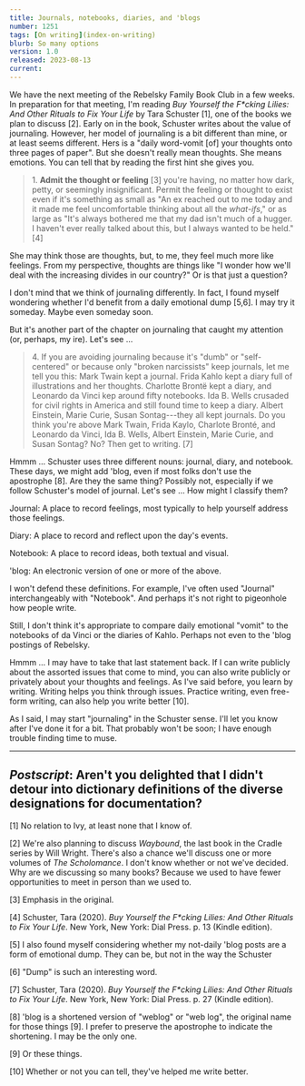 ```yaml
---
title: Journals, notebooks, diaries, and 'blogs
number: 1251
tags: [On writing](index-on-writing)
blurb: So many options
version: 1.0
released: 2023-08-13
current: 
---
```

We have the next meeting of the Rebelsky Family Book Club in a few weeks.  In preparation for that meeting, I'm reading _Buy Yourself the F*cking Lilies: And Other Rituals to Fix Your Life_ by Tara Schuster [1], one of the books we plan to discuss [2].  Early on in the book, Schuster writes about the value of journaling.  However, her model of journaling is a bit different than mine, or at least seems different.  Hers is a "daily word-vomit [of] your thoughts onto three pages of paper".  But she doesn't really mean thoughts.  She means emotions.  You can tell that by reading the first hint she gives you.

> 1\. **Admit the thought or feeling** [3] you're having, no matter how dark, petty, or seemingly insignificant.  Permit the feeling or thought to exist even if it's something as small as "An ex reached out to me today and it made me feel uncomfortable thinking about all the _what-ifs_," or as large as "It's always bothered me that my dad isn't much of a hugger.  I haven't ever really talked about this, but I always wanted to be held." [4]

She may think those are thoughts, but, to me, they feel much more like feelings.  From my perspective, thoughts are things like "I wonder how we'll deal with the increasing divides in our country?"  Or is that just a question?

I don't mind that we think of journaling differently.  In fact, I found myself wondering whether I'd benefit from a daily emotional dump [5,6].  I may try it someday.  Maybe even someday soon.

But it's another part of the chapter on journaling that caught my attention (or, perhaps, my ire).  Let's see ...

> 4\. If you are avoiding journaling because it's "dumb" or "self-centered" or because only "broken narcissists" keep journals, let me tell you this: Mark Twain kept a journal.  Frida Kahlo kept a diary full of illustrations and her thoughts.  Charlotte Brontë kept a diary, and Leonardo da Vinci kep around fifty notebooks.  Ida B. Wells crusaded for civil rights in America and still found time to keep a diary.  Albert Einstein, Marie Curie, Susan Sontag---they all kept journals.  Do you think you're above Mark Twain, Frida Kaylo, Charlote Bronté, and Leonardo da Vinci, Ida B. Wells, Albert Einstein, Marie Curie, and Susan Sontag?  No?  Then get to writing.  [7]

Hmmm ... Schuster uses three different nouns: journal, diary, and notebook.  These days, we might add 'blog, even if most folks don't use the apostrophe [8].  Are they the same thing?  Possibly not, especially if we follow Schuster's model of journal.  Let's see ... How might I classify them?

Journal: A place to record feelings, most typically to help yourself address those feelings.

Diary: A place to record and reflect upon the day's events.

Notebook: A place to record ideas, both textual and visual.

'blog: An electronic version of one or more of the above.

I won't defend these definitions. For example, I've often used "Journal" interchangeably with "Notebook".  And perhaps it's not right to pigeonhole how people write.

Still, I don't think it's appropriate to compare daily emotional "vomit" to the notebooks of da Vinci or the diaries of Kahlo.  Perhaps not even to the 'blog postings of Rebelsky.

Hmmm ... I may have to take that last statement back.  If I can write publicly about the assorted issues that come to mind, you can also write publicly or privately about your thoughts and feelings.  As I've said before, you learn by writing.  Writing helps you think through issues.  Practice writing, even free-form writing, can also help you write better [10].

As I said, I may start "journaling" in the Schuster sense.  I'll let you know after I've done it for a bit.  That probably won't be soon; I have enough trouble finding time to muse.

---

**_Postscript_**: Aren't you delighted that I didn't detour into dictionary definitions of the diverse designations for documentation?
---

[1] No relation to Ivy, at least none that I know of.

[2] We're also planning to discuss _Waybound_, the last book in the Cradle series by Will Wright.  There's also a chance we'll discuss one or more volumes of _The Scholomance_. I don't know whether or not we've decided.  Why are we discussing so many books?  Because we used to have fewer opportunities to meet in person than we used to.

[3] Emphasis in the original.

[4] Schuster, Tara (2020).  _Buy Yourself the F*cking Lilies: And Other Rituals to Fix Your Life_.  New York, New York: Dial Press.  p. 13 (Kindle edition).

[5] I also found myself considering whether my not-daily 'blog posts are a form of emotional dump.  They can be, but not in the way the Schuster

[6] "Dump" is such an interesting word.

[7] Schuster, Tara (2020).  _Buy Yourself the F*cking Lilies: And Other Rituals to Fix Your Life_.  New York, New York: Dial Press.  p. 27 (Kindle edition).

[8] 'blog is a shortened version of "weblog" or "web log", the original name for those things [9].  I prefer to preserve the apostrophe to indicate the shortening.  I may be the only one.

[9] Or these things.

[10] Whether or not you can tell, they've helped me write better.
